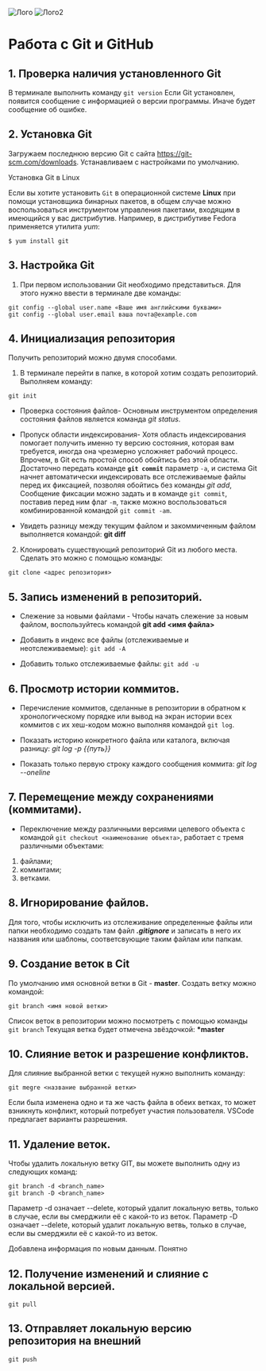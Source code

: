![Лого](Git-Logo-1788C.png)
![Лого2](progit2.png)
# Работа с Git и GitHub

## 1. Проверка наличия установленного Git
В терминале выполнить команду `git version`
Если Git установлен, появится сообщение с информацией о версии программы. Иначе будет сообщение об ошибке.

## 2. Установка Git 
Загружаем последнюю версию Git с сайта https://git-scm.com/downloads. 
Устанавливаем с настройками по умолчанию.

Установка Git в Linux 

Если вы хотите установить `Git` в операционной системе __Linux__ при помощи установщика бинарных пакетов, в общем случае можно воспользоваться инструментом управления пакетами, входящим в имеющийся у вас дистрибутив. Например, в дистрибутиве Fedora применяется утилита *yum*:
```
$ yum install git
```

## 3. Настройка Git
1. При первом использовании Git необходимо представиться. Для этого нужно ввести в терминале две команды:
```
git config --global user.name «Ваше имя английскими буквами»
git config --global user.email ваша почта@example.com
```

## 4. Инициализация репозитория
Получить репозиторий можно двумя способами. 
1. В терминале перейти в папке, в которой хотим создать репозиторий. Выполняем команду:
```
git init
```

* Проверка состояния файлов-
Основным инструментом определения состояния файлов является команда *git status*. 

* Пропуск области индексирования-
Хотя область индексирования помогает получить именно ту версию состояния, которая вам требуется, иногда она чрезмерно усложняет рабочий процесс.
Впрочем, в Git есть простой способ обойтись без этой области. Достаточно передать команде **`git commit`** параметр `-a`, и система Git начнет автоматически индексировать все отслеживаемые файлы перед их фиксацией, позволяя обойтись без команды *git add*, Сообщение фиксации можно задать и в команде `git commit`, поставив перед ним флаг `-m`, также можно воспользоваться комбинированной командой `git commit -am`.

* Увидеть разницу между текущим файлом и закоммиченным файлом выполняется командой: **git diff**

2. Клонировать существующий репозиторий Git из любого места. Сделать это можно с помощью команды:
```
git clone <адрес репозитория>
```

## 5. Запись изменений в репозиторий.
* Слежение за новыми файлами -
Чтобы начать слежение за новым файлом, воспользуйтесь командой **git add <имя файла>**

* Добавить в индекс все файлы (отслеживаемые и неотслеживаемые):
`git add -A`

* Добавить только отслеживаемые файлы:
`git add -u`

## 6. Просмотр истории коммитов.
* Перечисление коммитов, сделанные в репозитории в обратном к хронологическому порядке или вывод на экран истории всех коммитов с их хеш-кодом можно выполняя командой `git log`.

* Показать историю конкретного файла или каталога, включая разницу:
*git log -p {{путь}}*

* Показать только первую строку каждого сообщения коммита:
*git log --oneline*

## 7. Перемещение между сохранениями (коммитами).
 * Переключение между различными версиями целевого объекта с  командой `git checkout <наименование объекта>`, работает с тремя различными объектами: 
1. файлами;
2. коммитами;
3. ветками. 

## 8. Игнорирование файлов.
Для того, чтобы исключить из отслеживание определенные файлы или папки необходимо создать там файл ***.gitignore*** и записать в него их названия или шаблоны, соответсвующие таким файлам или папкам.

## 9. Создание веток в Cit

По умолчанию имя основной ветки в Git - **master**.
Создать ветку можно командой:
```
git branch <имя новой ветки>
```

Список веток в репозитории можно посмотреть с помощью команды `git branch`
Текущая ветка будет отмечена звёздочкой: **\*master**

## 10. Слияние веток и разрешение конфликтов.
Для слияние выбранной ветки с текущей нужно выполнить команду:
```
git megre <название выбранной ветки>
```
Если была изменена одно и та же часть файла в обеих ветках, то может взникнуть конфликт, который потребует участия 
пользователя.
VSCode предлагает варианты разрешения.

## 11. Удаление веток.

Чтобы удалить локальную ветку GIT, вы можете выполнить одну из следующих команд:

```
git branch -d <branch_name>
git branch -D <branch_name>
```
Параметр -d означает --delete, который удалит локальную ветвь, только в случае, если вы смерджили её с какой-то из веток. Параметр -D означает --delete, который удалит локальную ветвь, только в случае, если вы смерджили её с какой-то из веток.

Добавлена информация по новым данным. Понятно 

## 12. Получение изменений и слияние с локальной версией.
```
git pull
```
## 13. Отправляет локальную версию репозитория на внешний
```
git push
```
